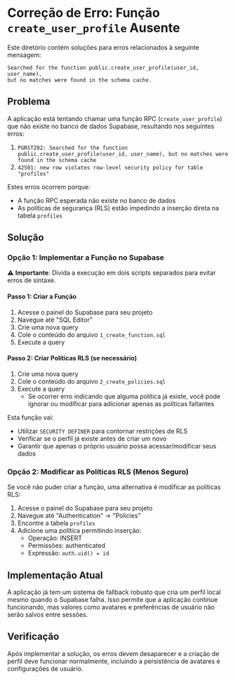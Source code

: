 # Correção de Erro: Função `create_user_profile` Ausente

Este diretório contém soluções para erros relacionados à seguinte mensagem:

```
Searched for the function public.create_user_profile(user_id, user_name), 
but no matches were found in the schema cache.
```

## Problema

A aplicação está tentando chamar uma função RPC (`create_user_profile`) que não existe no banco de dados Supabase, resultando nos seguintes erros:

1. `PGRST202: Searched for the function public.create_user_profile(user_id, user_name), but no matches were found in the schema cache`
2. `42501: new row violates row-level security policy for table "profiles"`

Estes erros ocorrem porque:
- A função RPC esperada não existe no banco de dados
- As políticas de segurança (RLS) estão impedindo a inserção direta na tabela `profiles`

## Solução

### Opção 1: Implementar a Função no Supabase

⚠️ **Importante**: Divida a execução em dois scripts separados para evitar erros de sintaxe.

#### Passo 1: Criar a Função
1. Acesse o painel do Supabase para seu projeto
2. Navegue até "SQL Editor"
3. Crie uma nova query
4. Cole o conteúdo do arquivo `1_create_function.sql`
5. Execute a query

#### Passo 2: Criar Políticas RLS (se necessário)
1. Crie uma nova query
2. Cole o conteúdo do arquivo `2_create_policies.sql`
3. Execute a query
   - Se ocorrer erro indicando que alguma política já existe, você pode ignorar ou modificar para adicionar apenas as políticas faltantes

Esta função vai:
- Utilizar `SECURITY DEFINER` para contornar restrições de RLS
- Verificar se o perfil já existe antes de criar um novo
- Garantir que apenas o próprio usuário possa acessar/modificar seus dados

### Opção 2: Modificar as Políticas RLS (Menos Seguro)

Se você não puder criar a função, uma alternativa é modificar as políticas RLS:

1. Acesse o painel do Supabase para seu projeto
2. Navegue até "Authentication" → "Policies"
3. Encontre a tabela `profiles`
4. Adicione uma política permitindo inserção:
   - Operação: INSERT
   - Permissões: authenticated
   - Expressão: `auth.uid() = id`

## Implementação Atual

A aplicação já tem um sistema de fallback robusto que cria um perfil local mesmo quando o Supabase falha. Isso permite que a aplicação continue funcionando, mas valores como avatares e preferências de usuário não serão salvos entre sessões.

## Verificação

Após implementar a solução, os erros devem desaparecer e a criação de perfil deve funcionar normalmente, incluindo a persistência de avatares e configurações de usuário. 